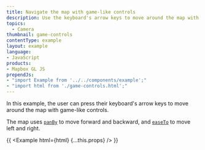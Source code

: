 ```yaml
---
title: Navigate the map with game-like controls
description: Use the keyboard's arrow keys to move around the map with game-like controls.
topics:
  - Camera
thumbnail: game-controls
contentType: example
layout: example
language:
- JavaScript
products:
- Mapbox GL JS
prependJs:
- "import Example from '../../components/example';"
- "import html from './game-controls.html';"
---
```


In this example, the user can press their keyboard's arrow keys to move around the map with game-like controls.

The map uses [`panBy`](https://docs.mapbox.com/mapbox-gl-js/api/map/#map#panby) to move forward and backward, and [`easeTo`](https://docs.mapbox.com/mapbox-gl-js/api/map/#map#easeto) to move left and right.

{{ <Example html={html} {...this.props} /> }}
